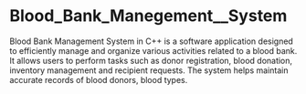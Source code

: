 # Blood_Bank_Manegement__System
 Blood Bank Management System in C++ is a software application designed to efficiently manage and organize various activities related to a blood bank. It allows users to perform tasks such as donor registration, blood donation, inventory management and recipient requests. The system helps maintain accurate records of blood donors,  blood types.
